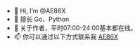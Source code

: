 - 👋 Hi, I’m @AE86X
- 👀 擅长 Go、Python
- 💞️ 关于作者，平时07:00-24:00基本都在线。
- 📫 你可以通过以下方式联系我 [AE86X](https://t.me/TBKeFuBot)

<!---
AE86X/AE86X is a ✨ special ✨ repository because its `README.md` (this file) appears on your GitHub profile.
You can click the Preview link to take a look at your changes.
--->
